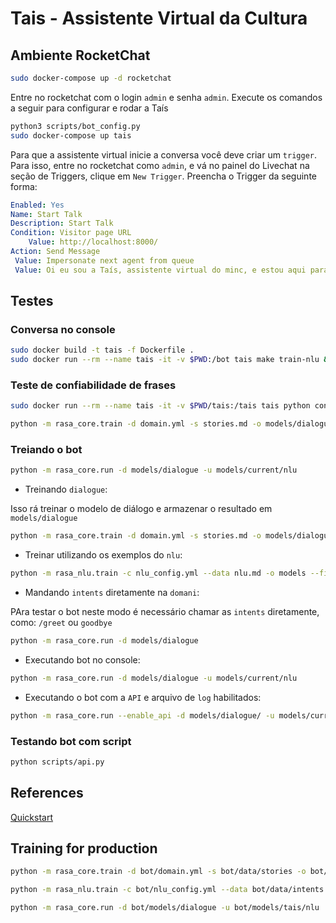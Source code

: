 # Tais - Assistente Virtual da Cultura

## Ambiente RocketChat

```sh
sudo docker-compose up -d rocketchat
```

Entre no rocketchat com o login `admin` e senha `admin`. Execute os comandos
a seguir para configurar e rodar a Taís

```sh
python3 scripts/bot_config.py
sudo docker-compose up tais
```

Para que a assistente virtual inicie a conversa você deve criar um `trigger`.
Para isso, entre no rocketchat como `admin`, e vá no painel do Livechat na
seção de Triggers, clique em `New Trigger`. Preencha o Trigger da seguinte forma:

```yaml
Enabled: Yes
Name: Start Talk
Description: Start Talk
Condition: Visitor page URL
    Value: http://localhost:8000/
Action: Send Message
 Value: Impersonate next agent from queue
 Value: Oi eu sou a Taís, assistente virtual do minc, e estou aqui para te ajudar a esclarecer dúvidas sobre a Lei Rouanet, posso também solucionar problemas de proposta e projeto
```
## Testes

### Conversa no console

```sh
sudo docker build -t tais -f Dockerfile .
sudo docker run --rm --name tais -it -v $PWD:/bot tais make train-nlu && make interactive
```

### Teste de confiabilidade de frases

```sh
sudo docker run --rm --name tais -it -v $PWD/tais:/tais tais python confidence.py
```

```sh
python -m rasa_core.train -d domain.yml -s stories.md -o models/dialogue
```

### Treiando o bot

```sh
python -m rasa_core.run -d models/dialogue -u models/current/nlu
```

* Treinando `dialogue`:

Isso rá treinar o modelo de diálogo e armazenar o resultado em `models/dialogue`

```sh
python -m rasa_core.train -d domain.yml -s stories.md -o models/dialogue
```

* Treinar utilizando os exemplos do `nlu`:

```sh
python -m rasa_nlu.train -c nlu_config.yml --data nlu.md -o models --fixed_model_name nlu --project current --verbose
```

* Mandando `intents` diretamente na `domani`:

PAra testar o bot neste modo é necessário chamar as `intents` diretamente, como: `/greet` ou `goodbye`

```sh
python -m rasa_core.run -d models/dialogue
```

* Executando bot no console:

```sh
python -m rasa_core.run -d models/dialogue -u models/current/nlu
```

* Executando o bot com a `API` e arquivo de `log` habilitados:

```sh
python -m rasa_core.run --enable_api -d models/dialogue/ -u models/current/nlu/ -o out.log
```

### Testando bot com script

```sh
python scripts/api.py
```

## References
[Quickstart](https://rasa.com/docs/core/quickstart/)

## Training for production

```sh
python -m rasa_core.train -d bot/domain.yml -s bot/data/stories -o bot/models/dialogue --epochs 1200
```

```sh
python -m rasa_nlu.train -c bot/nlu_config.yml --data bot/data/intents -o bot/models --fixed_model_name nlu --project tais --verbose
```

```sh
python -m rasa_core.run -d bot/models/dialogue -u bot/models/tais/nlu
```
